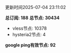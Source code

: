 更新时间2025-07-04 23:11:02

**总订阅: 188**
**总节点: 30434**
- vless节点: 10378
- hysteria2节点: 4

**google ping有效节点: 92**
